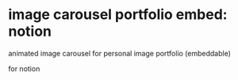 # image carousel portfolio embed: notion

animated image carousel for personal image portfolio (embeddable)

for notion
